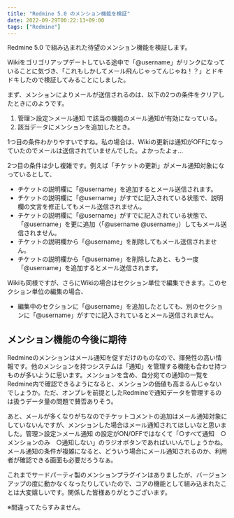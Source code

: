 ```yaml
---
title: "Redmine 5.0 のメンション機能を検証"
date: 2022-09-29T00:22:13+09:00
tags: ["Redmine"]
---
```


Redmine 5.0 で組み込まれた待望のメンション機能を検証します。

<!--more-->

Wikiをゴリゴリアップデートしている途中で「@username」がリンクになっていることに気づき、「これもしかしてメール飛んじゃってんじゃね！？」とドキドキしたので検証してみることにしました。

まず、メンションによりメールが送信されるのは、以下の2つの条件をクリアしたときにのようです。

1. 管理＞設定＞メール通知 で該当の機能のメール通知が有効になっている。
2. 該当データにメンションを追加したとき。

1つ目の条件わかりやすいですね。私の場合は、Wikiの更新は通知がOFFになっていたのでメールは送信されていませんでした。よかったよォ…

2つ目の条件は少し複雑です。例えば「チケットの更新」がメール通知対象になっているとして、

* チケットの説明欄に「@username」を追加するとメール送信されます。
* チケットの説明欄に「@username」がすでに記入されている状態で、説明欄の文言を修正してもメール送信されません。
* チケットの説明欄に「@username」がすでに記入されている状態で、「@username」を更に追加（「@username @username」）してもメール送信されません。
* チケットの説明欄から「@username」を削除してもメール送信されません。
* チケットの説明欄から「@username」を削除したあと、もう一度「@username」を追加するとメール送信されます。

Wikiも同様ですが、さらにWikiの場合はセクション単位で編集できます。このセクション単位の編集の場合、

* 編集中のセクションに「@username」を追加したとしても、別のセクションに「@username」がすでに記入されているとメール送信されません。

## メンション機能の今後に期待

Redmineのメンションはメール通知を促すだけのものなので、揮発性の高い情報です。他のメンションを持つシステムは「通知」を管理する機能も合わせ持つものが多いように思います。メンションを含め、自分宛ての通知の一覧をRedmine内で確認できるようになると、メンションの価値も高まるんじゃないでしょうか。ただ、オンプレを前提としたRedmineで通知データを管理するのは扱うデータ量の問題で賛否ありそう。

あと、メールが多くなりがちなのでチケットコメントの追加はメール通知対象にしていないんですが、メンションした場合はメール通知されてほしいなと思いました。管理＞設定＞メール通知 の設定がON/OFFではなくて「○すべて通知　○メンションのみ　○通知しない」のラジオボタンであればいいんでしょうかね。メール通知の条件が複雑になると、どういう場合にメール通知されるのか、利用者が確認できる画面も必要だろうなぁ。

これまでサードパーティ製のメンションプラグインはありましたが、バージョンアップの度に動かなくなったりしていたので、コアの機能として組み込まれたことは大変嬉しいです。関係した皆様ありがとうございます。

※間違ってたらすみません。
